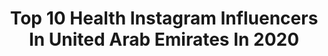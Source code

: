 ---
title: Top 10 Health Instagram Influencers In United Arab Emirates In 2020
description: >-
  Find top health Instagram influencers in United Arab Emirates in 2020. Most popular hashtags: #mydubai #dubai #burjkhalifa #stayhome.
platform: Instagram
profiles:
  - username: "faridaisrail"
    fullname: >-
      faridaisrail #Hertraveldiary
    location: "United Arab Emirates"
    followers: 23286
    engagement: 301
    commentsToLikes: 0.044514
    id: ck55jaedewm5m0i11ouysfgrm
    verified: false
    hashtags: "#liveunforgettable, #visitabudhabi, #dubaidesert, #wildflowerpoke"
  - username: "marinaveretyuk"
    fullname: >-
      TV-HOST|MODEL|DUBAI
    location: "United Arab Emirates"
    followers: 3902
    engagement: 1354
    commentsToLikes: 0.076208
    id: ck600q2b3e1zd0i14pbw1nn19
    verified: false
    hashtags: "#burjalarabhotel, #healthyfood, #beach, #dubaiinstagram"
  - username: "ellacollinsfitness"
    fullname: >-
      Eleanor Collins 🇿🇦
    location: "United Arab Emirates"
    followers: 38320
    engagement: 314
    commentsToLikes: 0.021291
    id: ck5hl95wljsqx0i11ahcel3w7
    verified: false
    hashtags: "#nordic, #mydubai, #staycation, #myadventures"
  - username: "okmsimona"
    fullname: >-
      𝚂𝚒𝚖𝚘𝚗𝚊 𝙾𝚔𝚖𝚒𝚊𝚗𝚜𝚔𝚊𝚒𝚝𝚎🧚🏼‍♀️
    location: "United Arab Emirates"
    followers: 8763
    engagement: 963
    commentsToLikes: 0.014645
    id: ck5zkn2h7js1l0i14evrltzkp
    verified: false
    hashtags: "#beach, #shooting, #sparkle, #summer"
  - username: "joyfulhomecooking"
    fullname: >-
      Joyce Mrad
    location: "United Arab Emirates"
    followers: 28061
    engagement: 344
    commentsToLikes: 0.093943
    id: ck138wefhicbv0i19f898cdo1
    verified: false
    hashtags: "#healthywaffles, #cookwithjoyce, #vegan, #thrivemags"
  - username: "premasculinary"
    fullname: >-
      Premalatha Aravindhan
    location: "United Arab Emirates"
    followers: 2875
    engagement: 1103
    commentsToLikes: 0.132260
    id: ck8tax81ntg5v0j78be3yt97s
    verified: false
    hashtags: "#thaicurry, #stayhome, #tambrahm, #andra"
  - username: "mitunds"
    fullname: >-
      Mitun De Sarkar
    location: "United Arab Emirates"
    followers: 24332
    engagement: 477
    commentsToLikes: 0.014120
    id: ck0w2isdhokrq0i193z1l9606
    verified: false
    hashtags: "#myson, #gratitude, #costacoffeeuae, #eatrealfood"
  - username: "chiara.seidenader"
    fullname: >-
      CHIARA • SEIDENADER
    location: "United Arab Emirates"
    followers: 67320
    engagement: 173
    commentsToLikes: 0.008988
    id: ck138rjw5hnzt0i190u59frqh
    verified: false
    hashtags: "#tb"
  - username: "margo__dancer"
    fullname: >-
      Margosha
    location: "United Arab Emirates"
    followers: 5727
    engagement: 970
    commentsToLikes: 0.079737
    id: ck6u3e8zmxbgf0j71k4ccc8vp
    verified: false
    hashtags: "#happy, #cheers, #becareful, #lovly"
  - username: "yousif.mohammd"
    fullname: >-
      Yousif Mohammd - يوسف محمد
    location: "United Arab Emirates"
    followers: 71817
    engagement: 222
    commentsToLikes: 0.248306
    id: ck6u4uwxc5xk60j715xuhmxzx
    verified: false
    hashtags: "#abudhabi, #ajmaninfluencer, #bestclinicdubai, #caesarpalace"
---